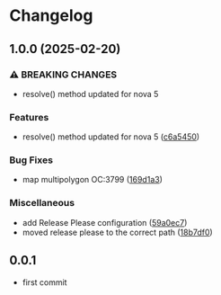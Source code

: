 # Changelog

## 1.0.0 (2025-02-20)


### ⚠ BREAKING CHANGES

* resolve() method updated for nova 5

### Features

* resolve() method updated for nova 5 ([c6a5450](https://github.com/webmappsrl/map-multi-polygon/commit/c6a545044d5eae7b3d784d48a2349b51e54f6266))


### Bug Fixes

* map multipolygon OC:3799 ([169d1a3](https://github.com/webmappsrl/map-multi-polygon/commit/169d1a338f3194837402d19275d08c3182f731e8))


### Miscellaneous

* add Release Please configuration ([59a0ec7](https://github.com/webmappsrl/map-multi-polygon/commit/59a0ec74c65fbd56fba7044ee3935fb7dd6a3105))
* moved release please to the correct path ([18b7df0](https://github.com/webmappsrl/map-multi-polygon/commit/18b7df056cfc74f76f07acf1733fe67cda62a254))

## 0.0.1
- first commit
